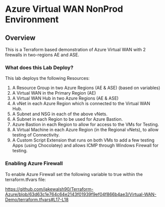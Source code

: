 # Azure Virtual WAN NonProd Environment

## Overview
This is a Terraform based demonstration of Azure Virtual WAN with 2 firewalls in two-regions AE and ASE.  

### What does this Lab Deploy?

This lab deploys the following Resources:

1. A Resource Group in two Azure Regions (AE & ASE) (based on variables)
2. A Virtual WAN in the Primary Region (AE)
3. A Virtual WAN Hub in two Azure Regions (AE & ASE)
4. A vNet in each Azure Region which is connected to the Virtual WAN Hub.
6. A Subnet and NSG in each of the above vNets.
7. A Subnet in each Region to be used for Azure Bastion.  
8. Azure Bastion in each Region to allow for access to the VMs for Testing. 
9. A Virtual Machine in each Azure Region (in the Regional vNets), to allow testing of Connectivity. 
10. A Custom Script Extension that runs on both VMs to add a few testing Apps (using Chocolatey) and allows ICMP through Windows Firewall for testing. 

### Enabling Azure Firewall

To enable Azure Firewall set the following variable to true within the terraform.tfvars file:

https://github.com/jakewalsh90/Terraform-Azure/blob/63d63c1e764c64e2143f01939f9ef04f866b4ae3/Virtual-WAN-Demo/terraform.tfvars#L17-L18